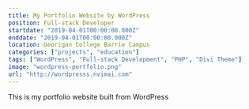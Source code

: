 ```yaml
---
title: My Portfolio Website by WordPress
position: Full-stack Developer
startdate: "2019-04-01T00:00:00.000Z"
enddate: "2019-04-01T00:00:00.000Z"
location: Georigan College Barrie Campus
categories: ["projects", "education"]
tags: ["WordPress", "Full-stack Development", "PHP", "Divi Theme"]
image: "wordpress-portfolio.png"
url: "http://wordpresss.nvimai.com"
---
```


This is my portfolio website built from WordPress